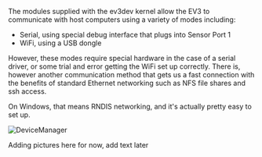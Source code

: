 The modules supplied with the ev3dev kernel allow the EV3 to communicate with host computers using a variety of modes including:

- Serial, using special debug interface that plugs into Sensor Port 1
- WiFi, using a USB dongle

However, these modes require special hardware in the case of a serial driver, or some trial and error getting the WiFi set up correctly. There is, however another communication method that gets us a fast connection with the benefits of standard Ethernet networking such as NFS file shares and ssh access.

On Windows, that means RNDIS networking, and it's actually pretty easy to set up.

![DeviceManager](wiki/images/WindowsRNDIS/DeviceManager.png)

Adding pictures here for now, add text later
